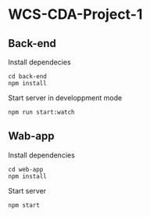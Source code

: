 # WCS-CDA-Project-1

## Back-end

Install dependecies

```
cd back-end
npm install
```

Start server in developpment mode

```
npm run start:watch
```

## Wab-app

Install dependencies

```
cd web-app
npm install
```

Start server

```
npm start
```